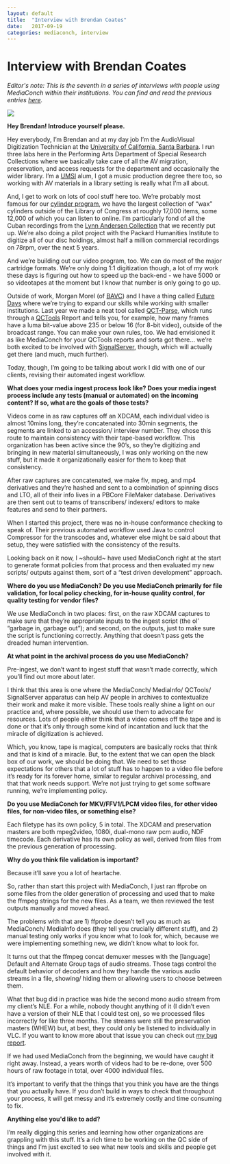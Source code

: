 ```yaml
---
layout: default
title:  "Interview with Brendan Coates"
date:   2017-09-19
categories: mediaconch, interview
---
```


# Interview with Brendan Coates

*Editor's note: This is the seventh in a series of interviews with people using MediaConch within their institutions. You can find and read the previous entries [here](https://mediaarea.net/MediaConch/blog.html).*  

![](/MediaConch/images/brendan.jpeg)  

**Hey Brendan! Introduce yourself please.**  

Hey everybody, I’m Brendan and at my day job I’m the AudioVisual Digitization Technician at the [University of California, Santa Barbara](https://www.library.ucsb.edu/). I run three labs here in the Performing Arts Department of Special Research Collections where we basically take care of all the AV migration, preservation, and access requests for the department and occasionally the wider library. I’m a [UMSI](https://www.si.umich.edu/) alum, I got a music production degree there too, so working with AV materials in a library setting is really what I’m all about.

And, I get to work on lots of cool stuff here too. We’re probably most famous for our [cylinder program](http://cylinders.library.ucsb.edu/), we have the largest collection of “wax” cylinders outside of the Library of Congress at roughly 17,000 items, some 12,000 of which you can listen to online. I’m particularly fond of all the Cuban recordings from the [Lynn Andersen Collection](http://cylinders.library.ucsb.edu/search.php?queryType=%40attr+1%3D1016&query=Lynn+Andersen+Cuba) that we recently put up. We’re also doing a pilot project with the Packard Humanities Institute to digitize all of our disc holdings, almost half a million commercial recordings on 78rpm, over the next 5 years.

And we’re building out our video program, too. We can do most of the major cartridge formats. We’re only doing 1:1 digitization though, a lot of my work these days is figuring out how to speed up the back-end - we have 5000 or so videotapes at the moment but I know that number is only going to go up.

Outside of work, Morgan Morel (of [BAVC](https://bavc.org/)) and I have a thing called [Future Days](https://github.com/FutureDays) where we’re trying to expand our skills while working with smaller institutions. Last year we made a neat tool called [QCT-Parse](https://github.com/FutureDays/qct-parse), which runs through a [QCTools](https://github.com/bavc/qctools) Report and tells you, for example, how many frames have a luma bit-value above 235 or below 16 (for 8-bit video), outside of the broadcast range. You can make your own rules, too. We had envisioned it as like MediaConch for your QCTools reports and sorta got there… we’re both excited to be involved with [SignalServer](https://github.com/bavc/signalserver), though, which will actually get there (and much, much further).

Today, though, I’m going to be talking about work I did with one of our clients, revising their automated ingest workflow.

**What does your media ingest process look like? Does your media ingest process include any tests (manual or automated) on the incoming content? If so, what are the goals of those tests?**  

Videos come in as raw captures off an XDCAM, each individual video is almost 10mins long, they’re concatenated into 30min segments, the segments are linked to an accession/ interview number. They chose this route to maintain consistency with their tape-based workflow. This organization has been active since the 90’s, so they’re digitizing and bringing in new material simultaneously, I was only working on the new stuff, but it made it organizationally easier for them to keep that consistency.

After raw captures are concatenated, we make flv, mpeg, and mp4 derivatives and they’re hashed and sent to a combination of spinning discs and LTO, all of their info lives in a PBCore FileMaker database. Derivatives are then sent out to teams of transcribers/ indexers/ editors to make features and send to their partners.

When I started this project, there was no in-house conformance checking to speak of. Their previous automated workflow used Java to control Compressor for the transcodes and, whatever else might be said about that setup, they were satisfied with the consistency of the results.

Looking back on it now, I ~should~ have used MediaConch right at the start to generate format policies from that process and then evaluated my new scripts/ outputs against them, sort of a “test driven development” approach.

**Where do you use MediaConch? Do you use MediaConch primarily for file validation, for local policy checking, for in-house quality control, for quality testing for vendor files?**  

We use MediaConch in two places: first, on the raw XDCAM captures to make sure that they’re appropriate inputs to the ingest script (the ol’ “garbage in, garbage out”); and second, on the outputs, just to make sure the script is functioning correctly. Anything that doesn’t pass gets the dreaded human intervention.

**At what point in the archival process do you use MediaConch?**  

Pre-ingest, we don’t want to ingest stuff that wasn’t made correctly, which you’ll find out more about later.

I think that this area is one where the MediaConch/ MediaInfo/ QCTools/ SignalServer apparatus can help AV people in archives to contextualize their work and make it more visible. These tools really shine a light on our practice and, where possible, we should use them to advocate for resources. Lots of people either think that a video comes off the tape and is done or that it’s only through some kind of incantation and luck that the miracle of digitization is achieved.

Which, you know, tape is magical, computers are basically rocks that think and that is kind of a miracle. But, to the extent that we can open the black box of our work, we should be doing that. We need to set those expectations for others that a lot of stuff has to happen to a video file before it’s ready for its forever home, similar to regular archival processing, and that that work needs support. We’re not just trying to get some software running, we’re implementing policy.

**Do you use MediaConch for MKV/FFV1/LPCM video files, for other video files, for non-video files, or something else?**  

Each filetype has its own policy, 5 in total. The XDCAM and preservation masters are both mpeg2video, 1080i, dual-mono raw pcm audio, NDF timecode. Each derivative has its own policy as well, derived from files from the previous generation of processing.

**Why do you think file validation is important?**  

Because it’ll save you a lot of heartache.

So, rather than start this project with MediaConch, I just ran ffprobe on some files from the older generation of processing and used that to make the ffmpeg strings for the new files. As a team, we then reviewed the test outputs manually and moved ahead.

The problems with that are 1) ffprobe doesn’t tell you as much as MediaConch/ MediaInfo does (they tell you crucially different stuff), and 2) manual testing only works if you know what to look for, which, because we were implementing something new, we didn’t know what to look for.

It turns out that the ffmpeg concat demuxer messes with the [language] Default and Alternate Group tags of audio streams. Those tags control the default behavior of decoders and how they handle the various audio streams in a file, showing/ hiding them or allowing users to choose between them.

What that bug did in practice was hide the second mono audio stream from my client’s NLE. For a while, nobody thought anything of it (I didn’t even have a version of their NLE that I could test on), so we processed files incorrectly for like three months. The streams were still the preservation masters (WHEW) but, at best, they could only be listened to individually in VLC. If you want to know more about that issue you can check out [my bug report](https://trac.ffmpeg.org/ticket/6556).

If we had used MediaConch from the beginning, we would have caught it right away. Instead, a years worth of videos had to be re-done, over 500 hours of raw footage in total, over 4000 individual files.

It’s important to verify that the things that you think you have are the things that you actually have. If you don’t build in ways to check that throughout your process, it will get messy and it’s extremely costly and time consuming to fix.

**Anything else you'd like to add?**  

I’m really digging this series and learning how other organizations are grappling with this stuff. It’s a rich time to be working on the QC side of things and I’m just excited to see what new tools and skills and people get involved with it.
